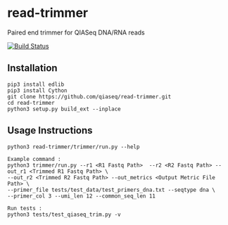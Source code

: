 # read-trimmer
Paired end trimmer for QIASeq DNA/RNA reads 

[![Build Status](https://travis-ci.com/qiaseq/read-trimmer.svg?branch=master)](https://travis-ci.com/qiaseq/read-trimmer)

## Installation
```
pip3 install edlib
pip3 install Cython
git clone https://github.com/qiaseq/read-trimmer.git
cd read-trimmer
python3 setup.py build_ext --inplace
```

## Usage Instructions
```
python3 read-trimmer/trimmer/run.py --help

Example command :
python3 trimmer/run.py --r1 <R1 Fastq Path>  --r2 <R2 Fastq Path> --out_r1 <Trimmed R1 Fastq Path> \
--out_r2 <Trimmed R2 Fastq Path> --out_metrics <Output Metric File Path> \
--primer_file tests/test_data/test_primers_dna.txt --seqtype dna \
--primer_col 3 --umi_len 12 --common_seq_len 11

Run tests :
python3 tests/test_qiaseq_trim.py -v
```

